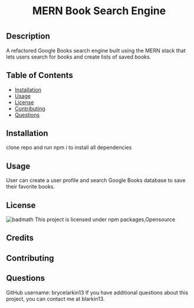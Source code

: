 <h1 align="center">MERN Book Search Engine<h1/>

  ## Description
  A refactored Google Books search engine built using the MERN stack that lets users search for books and create lists of saved books.

  ## Table of Contents
  * [Installation](#installation)
  * [Usage](#usage)
  * [License](#license)
  * [Contributing](#contributing)
  * [Questions](#questions)
  
  ## Installation
  clone repo and run npm i to install all dependencies

  ## Usage
  User can create a user profile and search Google Books database to save their favorite books.

  ## License
  ![badmath](https://img.shields.io/npm/l/open)
  This project is licensed under npm packages,Opensource
  
  ## Credits
  

  ## Contributing
  

  ## Questions
  GitHub username: brycelarkin13
  If you have additional questions about this project, you can contact me at blarkin13.
